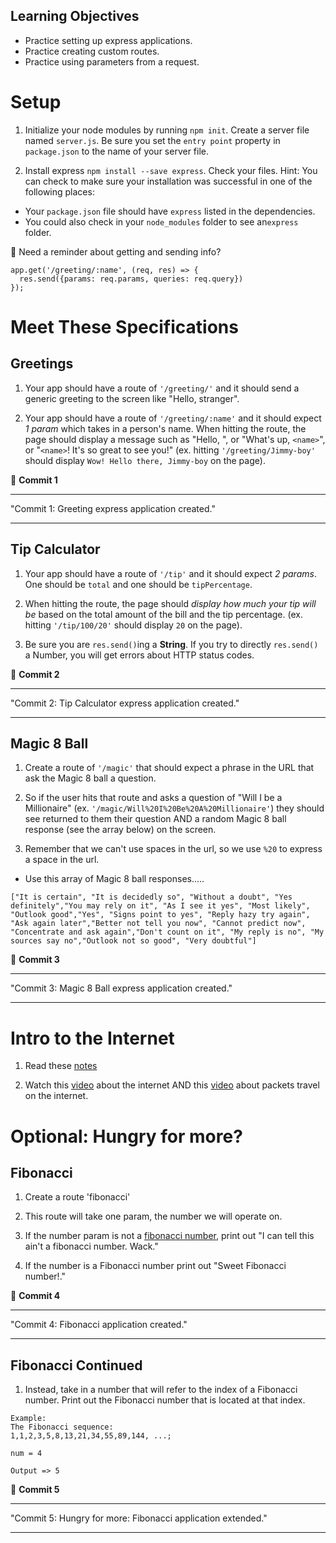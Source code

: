 ## Learning Objectives
* Practice setting up express applications.
* Practice creating custom routes.
* Practice using parameters from a request.

# Setup
1. Initialize your node modules by running `npm init`. Create a server file named `server.js`. Be sure you set the `entry point` property in `package.json` to the name of your server file.

2. Install express `npm install --save express`. Check your files. Hint: You can check to make sure your installation was successful in one of the following places:
- Your `package.json` file should have `express` listed in the dependencies.
- You could also check in your `node_modules` folder to see an`express` folder.

:elephant: Need a reminder about getting and sending info?

```
app.get('/greeting/:name', (req, res) => {
  res.send({params: req.params, queries: req.query})
});
```

# Meet These Specifications

## Greetings
1. Your app should have a route of `'/greeting/'` and it should send a generic greeting to the screen like "Hello, stranger".

2. Your app should have a route of `'/greeting/:name'` and it should expect *1 param* which takes in a person's name. When hitting the route, the page should display a message such as "Hello, <name>", or "What's up, `<name>`", or "`<name>`! It's so great to see you!" (ex. hitting `'/greeting/Jimmy-boy'` should display `Wow! Hello there, Jimmy-boy` on the page).

&#x1F534; **Commit 1** <br>
<hr>
"Commit 1: Greeting express application created."
<hr>

## Tip Calculator
1. Your app should have a route of `'/tip'` and it should expect *2 params*. One should be `total` and one should be `tipPercentage`.

2. When hitting the route, the page should *display how much your tip will be* based on the total amount of the bill and the tip percentage. (ex. hitting `'/tip/100/20'` should display `20` on the page).

3. Be sure you are `res.send()`ing a **String**.  If you try to directly `res.send()` a Number, you will get errors about HTTP status codes.

&#x1F534; **Commit 2** <br>
<hr>
"Commit 2: Tip Calculator express application created."
<hr>


## Magic 8 Ball
1. Create a route of `'/magic'` that should expect a phrase in the URL that ask the Magic 8 ball a question.

3.  So if the user hits that route and asks a question of "Will I be a Millionaire" (ex. `'/magic/Will%20I%20Be%20A%20Millionaire'`) they should see returned to them their question AND a random Magic 8 ball response (see the array below) on the screen.

4. Remember that we can't use spaces in the url, so we use `%20` to express a space in the url.

- Use this array of Magic 8 ball responses.....

```
["It is certain", "It is decidedly so", "Without a doubt", "Yes definitely","You may rely on it", "As I see it yes", "Most likely", "Outlook good","Yes", "Signs point to yes", "Reply hazy try again", "Ask again later","Better not tell you now", "Cannot predict now", "Concentrate and ask again","Don't count on it", "My reply is no", "My sources say no","Outlook not so good", "Very doubtful"]
```

&#x1F534; **Commit 3** <br>
<hr>
"Commit 3: Magic 8 Ball express application created."
<hr>

# Intro to the Internet

1. Read these [notes](https://git.generalassemb.ly/WebDev-Connected-Classroom/how-the-internet-works-notes/blob/master/README.md)

1. Watch this [video](https://www.youtube.com/watch?v=7_LPdttKXPc) about the internet AND this [video](https://www.youtube.com/watch?v=xIuBmOufbls) about packets travel on the internet.

# Optional: Hungry for more?

## Fibonacci
1. Create a route 'fibonacci'

2. This route will take one param, the number we will operate on.

3. If the number param is not a [fibonacci number](https://en.wikipedia.org/wiki/Fibonacci_number), print out "I can tell this ain't a fibonacci number. Wack."

4. If the number is a Fibonacci number print out "Sweet Fibonacci number!."

&#x1F534; **Commit 4** <br>
<hr>
"Commit 4: Fibonacci application created."
<hr>

## Fibonacci Continued
1. Instead, take in a number that will refer to the index of a Fibonacci number. Print out the Fibonacci number that is located at that index.

```
Example:
The Fibonacci sequence:
1,1,2,3,5,8,13,21,34,55,89,144, ...;

num = 4

Output => 5
```

&#x1F534; **Commit 5** <br>
<hr>
"Commit 5: Hungry for more: Fibonacci application extended."
<hr>
